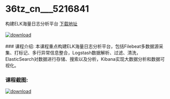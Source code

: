 # 36tz_cn___5216841
构建ELK海量日志分析平台
[下载地址](http://www.36tz.cn/article/5216841 "下载地址")
<br/></br>[![download](http://36tz.cn/muke_img/2020_12_2-38-300x181.png "下载地址")](http://www.36tz.cn/article/5216841 "下载地址")
<br/></br>### 课程介绍:
本课程重点构建ELK海量日志分析平台，包括Filebeat多数据源采集、打标记、多行异常信息整合，Logstash数据解析、过滤、清洗，ElasticSearch对数据进行存储、搜索以及分析，Kibana实现大数据分析和数据可视化。

### 课程截图:
[![download](http://36tz.cn/muke_img/2020_12_1-40.png "下载地址")](http://www.36tz.cn/article/5216841 "下载地址")
